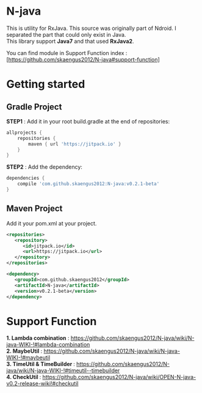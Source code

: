 # N-java
This is utility for RxJava. This source was originally part of Ndroid. I separated the part that could only exist in Java.<br/>
This library support <B>Java7</B> and that used <B>RxJava2</B>. 

You can find module in Support Function index : [https://github.com/skaengus2012/N-java#support-function]

# Getting started

<H2>Gradle Project</H2>

<B>STEP1</B> : Add it in your root build.gradle at the end of repositories:
```gradle
allprojects {
    repositories {
        maven { url 'https://jitpack.io' }
    }
}
```

<B>STEP2</B> : Add the dependency:<br/>
```gradle
dependencies {
    compile 'com.github.skaengus2012:N-java:v0.2.1-beta'
}
```

<H2>Maven Project</H2>

Add it your pom.xml at your project.

```xml
<repositories>
   <repository>
      <id>jitpack.io</id>
      <url>https://jitpack.io</url>
   </repository>
</repositories>

<dependency>
   <groupId>com.github.skaengus2012</groupId>
   <artifactId>N-java</artifactId>
   <version>v0.2.1-beta</version>
</dependency>
```

# Support Function

<B>1. Lambda combination</B> : https://github.com/skaengus2012/N-java/wiki/N-java-WIKI-!#lambda-combination<br/>
<B>2. MaybeUtil</B> : https://github.com/skaengus2012/N-java/wiki/N-java-WIKI-!#maybeutil<br/>
<B>3. TimeUtil & TimeBuilder </B> : https://github.com/skaengus2012/N-java/wiki/N-java-WIKI-!#timeutil--timebuilder <br/>
<B>4. CheckUtil </B> : https://github.com/skaengus2012/N-java/wiki/OPEN-N-java-v0.2-release-wiki!#checkutil <br/>
